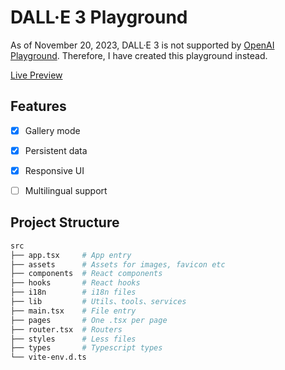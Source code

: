 # DALL·E 3 Playground

As of November 20, 2023, DALL·E 3 is not supported by [OpenAI Playground](https://platform.openai.com/playground). Therefore, I have created this playground instead.

[Live Preview](https://dalle3-playground.pages.dev)

## Features

- [x] Gallery mode
- [x] Persistent data
- [x] Responsive UI
- [ ] Multilingual support


## Project Structure

```sh
src
├── app.tsx     # App entry
├── assets      # Assets for images, favicon etc
├── components  # React components
├── hooks       # React hooks
├── i18n        # i18n files
├── lib         # Utils、tools、services
├── main.tsx    # File entry
├── pages       # One .tsx per page
├── router.tsx  # Routers
├── styles      # Less files
├── types       # Typescript types
└── vite-env.d.ts
```


